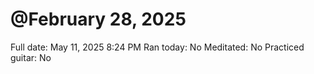 # @February 28, 2025

Full date: May 11, 2025 8:24 PM
Ran today: No
Meditated: No
Practiced guitar: No